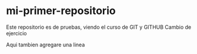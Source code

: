 # mi-primer-repositorio
Este repositorio es de pruebas, viendo el curso de GIT y GITHUB
Cambio de ejercicio

Aqui tambien agregare una linea
